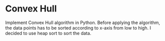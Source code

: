 # Convex Hull
Implement Convex Hull algorithm in Python. Before applying the algorithm, the data points has to be sorted according to x-axis from low to high. I decided to use heap sort to sort the data.
